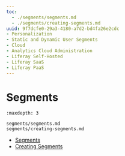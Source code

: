 ```yaml
---
toc:
  - ./segments/segments.md
  - ./segments/creating-segments.md
uuid: 9f7dcfe0-29a3-4180-a7d2-bd4fa26e2cdc
- Personalization
- Static and Dynamic User Segments
- Cloud
- Analytics Cloud Administration
- Liferay Self-Hosted
- Liferay SaaS
- Liferay PaaS
---
```

# Segments

```{toctree}
:maxdepth: 3

segments/segments.md
segments/creating-segments.md
```

- [Segments](./segments/segments.md)
- [Creating Segments](./segments/creating-segments.md)
